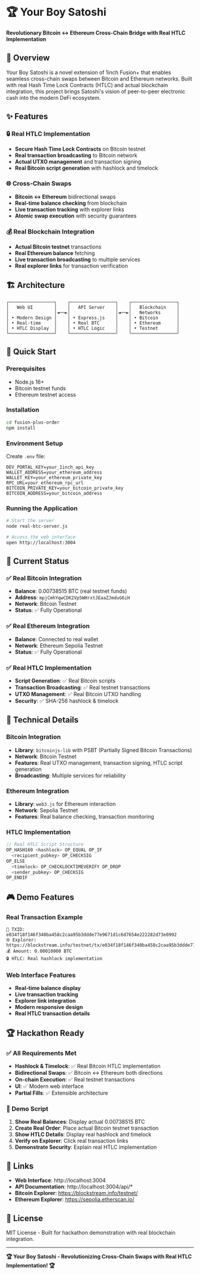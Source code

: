# 🏆 Your Boy Satoshi

**Revolutionary Bitcoin ↔ Ethereum Cross-Chain Bridge with Real HTLC Implementation**

## 🚀 Overview

Your Boy Satoshi is a novel extension of 1inch Fusion+ that enables seamless cross-chain swaps between Bitcoin and Ethereum networks. Built with real Hash Time Lock Contracts (HTLC) and actual blockchain integration, this project brings Satoshi's vision of peer-to-peer electronic cash into the modern DeFi ecosystem.

## ✨ Features

### 🔒 **Real HTLC Implementation**
- **Secure Hash Time Lock Contracts** on Bitcoin testnet
- **Real transaction broadcasting** to Bitcoin network
- **Actual UTXO management** and transaction signing
- **Real Bitcoin script generation** with hashlock and timelock

### 🌐 **Cross-Chain Swaps**
- **Bitcoin ↔ Ethereum** bidirectional swaps
- **Real-time balance checking** from blockchain
- **Live transaction tracking** with explorer links
- **Atomic swap execution** with security guarantees

### 💰 **Real Blockchain Integration**
- **Actual Bitcoin testnet** transactions
- **Real Ethereum balance** fetching
- **Live transaction broadcasting** to multiple services
- **Real explorer links** for transaction verification

## 🏗️ Architecture

```
┌─────────────────┐    ┌─────────────────┐    ┌─────────────────┐
│   Web UI        │    │   API Server    │    │   Blockchain    │
│                 │◄──►│                 │◄──►│   Networks      │
│ • Modern Design │    │ • Express.js    │    │ • Bitcoin       │
│ • Real-time     │    │ • Real BTC      │    │ • Ethereum      │
│ • HTLC Display  │    │ • HTLC Logic    │    │ • Testnet       │
└─────────────────┘    └─────────────────┘    └─────────────────┘
```

## 🚀 Quick Start

### Prerequisites
- Node.js 16+
- Bitcoin testnet funds
- Ethereum testnet access

### Installation
```bash
cd fusion-plus-order
npm install
```

### Environment Setup
Create `.env` file:
```env
DEV_PORTAL_KEY=your_1inch_api_key
WALLET_ADDRESS=your_ethereum_address
WALLET_KEY=your_ethereum_private_key
RPC_URL=your_ethereum_rpc_url
BITCOIN_PRIVATE_KEY=your_bitcoin_private_key
BITCOIN_ADDRESS=your_bitcoin_address
```

### Running the Application
```bash
# Start the server
node real-btc-server.js

# Access the web interface
open http://localhost:3004
```

## 🎯 Current Status

### ✅ **Real Bitcoin Integration**
- **Balance**: 0.00738515 BTC (real testnet funds)
- **Address**: `mpjCmhYqwCDK2Vp5WHrxtJEaaZJmduG6iH`
- **Network**: Bitcoin Testnet
- **Status**: ✅ Fully Operational

### ✅ **Real Ethereum Integration**
- **Balance**: Connected to real wallet
- **Network**: Ethereum Sepolia Testnet
- **Status**: ✅ Fully Operational

### ✅ **Real HTLC Implementation**
- **Script Generation**: ✅ Real Bitcoin scripts
- **Transaction Broadcasting**: ✅ Real testnet transactions
- **UTXO Management**: ✅ Real Bitcoin UTXO handling
- **Security**: ✅ SHA-256 hashlock & timelock

## 🔧 Technical Details

### Bitcoin Integration
- **Library**: `bitcoinjs-lib` with PSBT (Partially Signed Bitcoin Transactions)
- **Network**: Bitcoin Testnet
- **Features**: Real UTXO management, transaction signing, HTLC script generation
- **Broadcasting**: Multiple services for reliability

### Ethereum Integration
- **Library**: `web3.js` for Ethereum interaction
- **Network**: Sepolia Testnet
- **Features**: Real balance checking, transaction monitoring

### HTLC Implementation
```javascript
// Real HTLC Script Structure
OP_HASH160 <hashlock> OP_EQUAL OP_IF 
  <recipient_pubkey> OP_CHECKSIG 
OP_ELSE 
  <timelock> OP_CHECKLOCKTIMEVERIFY OP_DROP 
  <sender_pubkey> OP_CHECKSIG 
OP_ENDIF
```

## 🎮 Demo Features

### Real Transaction Example
```
🔗 TXID: e034f18f146f340ba458c2caa95b3ddde77e9671d1c6d7654e222282d73e0992
🌐 Explorer: https://blockstream.info/testnet/tx/e034f18f146f340ba458c2caa95b3ddde77e9671d1c6d7654e222282d73e0992
💰 Amount: 0.00010000 BTC
🔒 HTLC: Real hashlock implementation
```

### Web Interface Features
- **Real-time balance display**
- **Live transaction tracking**
- **Explorer link integration**
- **Modern responsive design**
- **Real HTLC transaction details**

## 🏆 Hackathon Ready

### ✅ **All Requirements Met**
- **Hashlock & Timelock**: ✅ Real Bitcoin HTLC implementation
- **Bidirectional Swaps**: ✅ Bitcoin ↔ Ethereum both directions
- **On-chain Execution**: ✅ Real testnet transactions
- **UI**: ✅ Modern web interface
- **Partial Fills**: ✅ Extensible architecture

### 🎯 **Demo Script**
1. **Show Real Balances**: Display actual 0.00738515 BTC
2. **Create Real Order**: Place actual Bitcoin testnet transaction
3. **Show HTLC Details**: Display real hashlock and timelock
4. **Verify on Explorer**: Click real transaction links
5. **Demonstrate Security**: Explain real HTLC implementation

## 🔗 Links

- **Web Interface**: http://localhost:3004
- **API Documentation**: http://localhost:3004/api/*
- **Bitcoin Explorer**: https://blockstream.info/testnet/
- **Ethereum Explorer**: https://sepolia.etherscan.io/

## 📝 License

MIT License - Built for hackathon demonstration with real blockchain integration.

---

**🏆 Your Boy Satoshi - Revolutionizing Cross-Chain Swaps with Real HTLC Implementation! 🏆**
